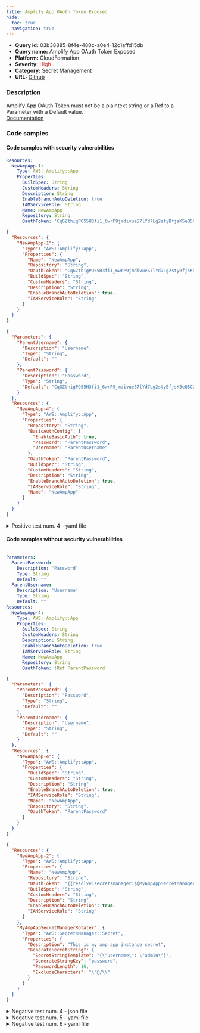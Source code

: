 ```yaml
---
title: Amplify App OAuth Token Exposed
hide:
  toc: true
  navigation: true
---
```


<style>
  .highlight .hll {
    background-color: #ff171742;
  }
  .md-content {
    max-width: 1100px;
    margin: 0 auto;
  }
</style>

-   **Query id:** 03b38885-8f4e-480c-a0e4-12c1affd15db
-   **Query name:** Amplify App OAuth Token Exposed
-   **Platform:** CloudFormation
-   **Severity:** <span style="color:#bb2124">High</span>
-   **Category:** Secret Management
-   **URL:** [Github](https://github.com/Checkmarx/kics/tree/master/assets/queries/cloudFormation/aws/amplify_app_oauth_token_exposed)

### Description
Amplify App OAuth Token must not be a plaintext string or a Ref to a Parameter with a Default value.<br>
[Documentation](https://docs.aws.amazon.com/AWSCloudFormation/latest/UserGuide/aws-properties-amplify-app-basicauthconfig.html)

### Code samples
#### Code samples with security vulnerabilities
```yaml title="Positive test num. 1 - yaml file" hl_lines="4"
Resources:
  NewAmpApp-1:
    Type: AWS::Amplify::App
    Properties:
      BuildSpec: String
      CustomHeaders: String
      Description: String
      EnableBranchAutoDeletion: true
      IAMServiceRole: String
      Name: NewAmpApp
      Repository: String
      OauthToken: 'CqGZthigPO55H3fi1_6wrP9jmdivueS7lYd7Lg2styBfjsK5eQ5C2qg_gONQgzyvvVojXY0JyMkRdm71y3nTFl1ZYOgJSNLshvWnm9QoEJrInp_xr-o-9RgZHhrGp5X9dCZVYsYF1WHqj5p75O37IKc8Rv6yO9kGw1flCbT4xbeLTDItX71jRzuAHYNKGPKkxrhIuQ-w9MyKYZ0a3pYT4lWZzWVFoMu9G-smC4qrww5grWCUevE9LuNEZgSijFgRK9QPo8PxMt427lGyK-FkoB8x4qllQ1aCG9_mz2t6A1nRxXY7-Jq9ONkmNoUHiTenEUUaPQcz4RFzrkTE-GaUNP_yK2tNR2i5-TQ4tcI8hQW0aaAsWBPoxd_ZXNty9AhRpshU9WUy32yIHj47jMYCpA'


```
```json title="Positive test num. 2 - json file" hl_lines="5"
{
  "Resources": {
    "NewAmpApp-1": {
      "Type": "AWS::Amplify::App",
      "Properties": {
        "Name": "NewAmpApp",
        "Repository": "String",
        "OauthToken": "CqGZthigPO55H3fi1_6wrP9jmdivueS7lYd7Lg2styBfjsK5eQ5C2qg_gONQgzyvvVojXY0JyMkRdm71y3nTFl1ZYOgJSNLshvWnm9QoEJrInp_xr-o-9RgZHhrGp5X9dCZVYsYF1WHqj5p75O37IKc8Rv6yO9kGw1flCbT4xbeLTDItX71jRzuAHYNKGPKkxrhIuQ-w9MyKYZ0a3pYT4lWZzWVFoMu9G-smC4qrww5grWCUevE9LuNEZgSijFgRK9QPo8PxMt427lGyK-FkoB8x4qllQ1aCG9_mz2t6A1nRxXY7-Jq9ONkmNoUHiTenEUUaPQcz4RFzrkTE-GaUNP_yK2tNR2i5-TQ4tcI8hQW0aaAsWBPoxd_ZXNty9AhRpshU9WUy32yIHj47jMYCpA",
        "BuildSpec": "String",
        "CustomHeaders": "String",
        "Description": "String",
        "EnableBranchAutoDeletion": true,
        "IAMServiceRole": "String"
      }
    }
  }
}

```
```json title="Positive test num. 3 - json file" hl_lines="11"
{
  "Parameters": {
    "ParentUsername": {
      "Description": "Username",
      "Type": "String",
      "Default": ""
    },
    "ParentPassword": {
      "Description": "Password",
      "Type": "String",
      "Default": "CqGZthigPO55H3fi1_6wrP9jmdivueS7lYd7Lg2styBfjsK5eQ5C2qg_gONQgzyvvVojXY0JyMkRdm71y3nTFl1ZYOgJSNLshvWnm9QoEJrInp_xr-o-9RgZHhrGp5X9dCZVYsYF1WHqj5p75O37IKc8Rv6yO9kGw1flCbT4xbeLTDItX71jRzuAHYNKGPKkxrhIuQ-w9MyKYZ0a3pYT4lWZzWVFoMu9G-smC4qrww5grWCUevE9LuNEZgSijFgRK9QPo8PxMt427lGyK-FkoB8x4qllQ1aCG9_mz2t6A1nRxXY7-Jq9ONkmNoUHiTenEUUaPQcz4RFzrkTE-GaUNP_yK2tNR2i5-TQ4tcI8hQW0aaAsWBPoxd_ZXNty9AhRpshU9WUy32yIHj47jMYCpA"
    }
  },
  "Resources": {
    "NewAmpApp-4": {
      "Type": "AWS::Amplify::App",
      "Properties": {
        "Repository": "String",
        "BasicAuthConfig": {
          "EnableBasicAuth": true,
          "Password": "ParentPassword",
          "Username": "ParentUsername"
        },
        "OauthToken": "ParentPassword",
        "BuildSpec": "String",
        "CustomHeaders": "String",
        "Description": "String",
        "EnableBranchAutoDeletion": true,
        "IAMServiceRole": "String",
        "Name": "NewAmpApp"
      }
    }
  }
}

```
<details><summary>Positive test num. 4 - yaml file</summary>

```yaml hl_lines="5"
Parameters:
  ParentPassword:
    Description: 'Password'
    Type: String
    Default: 'CqGZthigPO55H3fi1_6wrP9jmdivueS7lYd7Lg2styBfjsK5eQ5C2qg_gONQgzyvvVojXY0JyMkRdm71y3nTFl1ZYOgJSNLshvWnm9QoEJrInp_xr-o-9RgZHhrGp5X9dCZVYsYF1WHqj5p75O37IKc8Rv6yO9kGw1flCbT4xbeLTDItX71jRzuAHYNKGPKkxrhIuQ-w9MyKYZ0a3pYT4lWZzWVFoMu9G-smC4qrww5grWCUevE9LuNEZgSijFgRK9QPo8PxMt427lGyK-FkoB8x4qllQ1aCG9_mz2t6A1nRxXY7-Jq9ONkmNoUHiTenEUUaPQcz4RFzrkTE-GaUNP_yK2tNR2i5-TQ4tcI8hQW0aaAsWBPoxd_ZXNty9AhRpshU9WUy32yIHj47jMYCpA'
  ParentUsername:
    Description: 'Username'
    Type: String
    Default: ""
Resources:
  NewAmpApp-4:
    Type: AWS::Amplify::App
    Properties:
      BuildSpec: String
      CustomHeaders: String
      Description: String
      EnableBranchAutoDeletion: true
      IAMServiceRole: String
      Name: NewAmpApp
      OauthToken: !Ref ParentPassword
      Repository: String
      BasicAuthConfig:
        EnableBasicAuth: true
        Password: !Ref ParentPassword
        Username: !Ref ParentUsername

```
</details>


#### Code samples without security vulnerabilities
```yaml title="Negative test num. 1 - yaml file"

Parameters:
  ParentPassword:
    Description: 'Password'
    Type: String
    Default: ""
  ParentUsername:
    Description: 'Username'
    Type: String
    Default: ""
Resources:
  NewAmpApp-4:
    Type: AWS::Amplify::App
    Properties:
      BuildSpec: String
      CustomHeaders: String
      Description: String
      EnableBranchAutoDeletion: true
      IAMServiceRole: String
      Name: NewAmpApp
      Repository: String
      OauthToken: !Ref ParentPassword

```
```json title="Negative test num. 2 - json file"
{
  "Parameters": {
    "ParentPassword": {
      "Description": "Password",
      "Type": "String",
      "Default": ""
    },
    "ParentUsername": {
      "Description": "Username",
      "Type": "String",
      "Default": ""
    }
  },
  "Resources": {
    "NewAmpApp-4": {
      "Type": "AWS::Amplify::App",
      "Properties": {
        "BuildSpec": "String",
        "CustomHeaders": "String",
        "Description": "String",
        "EnableBranchAutoDeletion": true,
        "IAMServiceRole": "String",
        "Name": "NewAmpApp",
        "Repository": "String",
        "OauthToken": "ParentPassword"
      }
    }
  }
}

```
```json title="Negative test num. 3 - json file"
{
  "Resources": {
    "NewAmpApp-2": {
      "Type": "AWS::Amplify::App",
      "Properties": {
        "Name": "NewAmpApp",
        "Repository": "String",
        "OauthToken": "{{resolve:secretsmanager:${MyAmpAppSecretManagerRotater}::password}}",
        "BuildSpec": "String",
        "CustomHeaders": "String",
        "Description": "String",
        "EnableBranchAutoDeletion": true,
        "IAMServiceRole": "String"
      }
    },
    "MyAmpAppSecretManagerRotater": {
      "Type": "AWS::SecretsManager::Secret",
      "Properties": {
        "Description": "This is my amp app instance secret",
        "GenerateSecretString": {
          "SecretStringTemplate": "{\"username\": \"admin\"}",
          "GenerateStringKey": "password",
          "PasswordLength": 16,
          "ExcludeCharacters": "\"@/\\"
        }
      }
    }
  }
}

```
<details><summary>Negative test num. 4 - json file</summary>

```json
{
  "Parameters": {
    "ParentPassword": {
      "Description": "Password",
      "Type": "String"
    },
    "ParentUsername": {
      "Description": "Username",
      "Type": "String"
    }
  },
  "Resources": {
    "NewAmpApp-1": {
      "Type": "AWS::Amplify::App",
      "Properties": {
        "BuildSpec": "String",
        "CustomHeaders": "String",
        "Description": "String",
        "EnableBranchAutoDeletion": true,
        "IAMServiceRole": "String",
        "Name": "NewAmpApp",
        "Repository": "String",
        "OauthToken": "ParentPassword"
      }
    }
  }
}

```
</details>
<details><summary>Negative test num. 5 - yaml file</summary>

```yaml

Parameters:
  ParentPassword:
    Description: 'Password'
    Type: String
  ParentUsername:
    Description: 'Username'
    Type: String
Resources:
  NewAmpApp-1:
    Type: AWS::Amplify::App
    Properties:
      BuildSpec: String
      CustomHeaders: String
      Description: String
      EnableBranchAutoDeletion: true
      IAMServiceRole: String
      Name: NewAmpApp
      Repository: String
      OauthToken: !Ref ParentPassword


```
</details>
<details><summary>Negative test num. 6 - yaml file</summary>

```yaml
Resources:
     NewAmpApp-2:
        Type: AWS::Amplify::App
        Properties:
          BuildSpec: String
          CustomHeaders: String
          Description: String
          EnableBranchAutoDeletion: true
          IAMServiceRole: String
          Name: NewAmpApp
          Repository: String
          OauthToken: !Sub '{{resolve:secretsmanager:${MyAmpAppSecretManagerRotater}::password}}'
     MyAmpAppSecretManagerRotater:
        Type: AWS::SecretsManager::Secret
        Properties:
          Description: 'This is my amp app instance secret'
          GenerateSecretString:
            SecretStringTemplate: '{"username": "admin"}'
            GenerateStringKey: 'password'
            PasswordLength: 16
            ExcludeCharacters: '"@/\'

```
</details>
